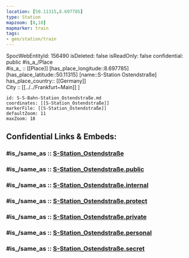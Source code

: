 ```yaml
---
location: [50.11315,8.697785] 
type: Station 
mapzoom: [8,18] 
mapmarker: train 
tags:
- geo/station/train
---
```

SpocWebEntityId: 156490
isDeleted: false
isReadOnly: false
confidential: public
#is_a_/Place  
#is_a_ :: [[Place]] 
[has_place_longitude::8.697785] 
[has_place_latitude::50.11315] 
[name::S-Station Ostendstraße] 
has_place_country:: [[Germany]]  
City :: [[../../Frankfurt~Main]] ] 


```leaflet
id: S-S-Bahn-Station_Ostendstraße.md
coordinates: [[S-Station_Ostendstraße]] 
markerFile: [[S-Station_Ostendstraße]] 
defaultZoom: 11 
maxZoom: 18
```


## Confidential Links & Embeds: 

### #is_/same_as :: [S-Station_Ostendstraße](/_Standards/Earth/Continent/Europe/Europe~Central/Germany/Germany~West/Hessen/counties~Hessen/Frankfurt~Main/Stations-FFM~S/S-Station_Ostendstraße.md) 

### #is_/same_as :: [S-Station_Ostendstraße.public](/_public/Earth/Continent/Europe/Europe~Central/Germany/Germany~West/Hessen/counties~Hessen/Frankfurt~Main/Stations-FFM~S/S-Station_Ostendstraße.public.md) 

### #is_/same_as :: [S-Station_Ostendstraße.internal](/_internal/Earth/Continent/Europe/Europe~Central/Germany/Germany~West/Hessen/counties~Hessen/Frankfurt~Main/Stations-FFM~S/S-Station_Ostendstraße.internal.md) 

### #is_/same_as :: [S-Station_Ostendstraße.protect](/_protect/Earth/Continent/Europe/Europe~Central/Germany/Germany~West/Hessen/counties~Hessen/Frankfurt~Main/Stations-FFM~S/S-Station_Ostendstraße.protect.md) 

### #is_/same_as :: [S-Station_Ostendstraße.private](/_private/Earth/Continent/Europe/Europe~Central/Germany/Germany~West/Hessen/counties~Hessen/Frankfurt~Main/Stations-FFM~S/S-Station_Ostendstraße.private.md) 

### #is_/same_as :: [S-Station_Ostendstraße.personal](/_personal/Earth/Continent/Europe/Europe~Central/Germany/Germany~West/Hessen/counties~Hessen/Frankfurt~Main/Stations-FFM~S/S-Station_Ostendstraße.personal.md) 

### #is_/same_as :: [S-Station_Ostendstraße.secret](/_secret/Earth/Continent/Europe/Europe~Central/Germany/Germany~West/Hessen/counties~Hessen/Frankfurt~Main/Stations-FFM~S/S-Station_Ostendstraße.secret.md)

